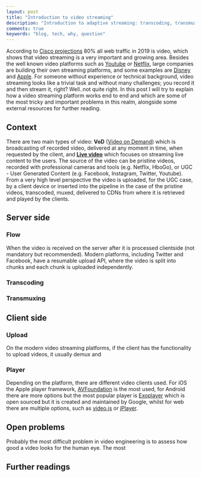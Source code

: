 ```yaml
---
layout: post
title: "Introduction to video streaming"
description: "Introduction to adaptive streaming: transcoding, transmuxing, adaptive streaming"
comments: true
keywords: "blog, tech, why, question"
---
```


According to [Cisco projections](https://www.webmarketingpros.com/internet-video-to-account-for-80-of-global-traffic-by-2019/) 80% all web traffic in 2019 is video, which shows that video streaming is a very important and growing area. Besides the well known video platforms such as [Youtube](www.youtube.com) or [Netflix](www.netflix.com), large companies are building their own streaming platforms, and some examples are [Disney](https://preview.disneyplus.com/uk/) and [Apple](https://www.pocket-lint.com/tv/news/apple/133233-apple-tv-subscription-streaming-service-what-s-the-story-so-far). 
For someone without experience or technical background, video streaming looks like a trivial task and without many challenges; you record it and then stream it, right? Well..not quite right.
In this post I will try to explain how a video streaming platform works end to end and which are some of the most tricky and important problems in this realm, alongside some external resources for further reading.

## Context
There are two main types of video: **VoD** ([Video on Demand](https://en.wikipedia.org/wiki/Video_on_demand)) which is broadcasting of recorded video, delivered at any moment in time, when requested by the client, and **[Live video]()** which focuses on streaming live content to the users. 
The source of the video can be pristine videos, recorded with professional cameras and tools (e.g. Netflix, HboGo), or UGC - User Generated Content (e.g. Facebook, Instagram, Twitter, Youtube). 
From a very high level perspective the video is uploaded, for the UGC case, by a client device or inserted into the pipeline in the case of the pristine videos, transcoded, muxed, delivered to CDNs from where it is retrieved and played by the clients. 

## Server side 
### Flow
When the video is received on the server after it is processed clientside (not mandatory but recommended). Modern platforms, including Twitter and Facebook, have a resumable upload API, where the video is split into chunks and each chunk is uploaded independently.
### Transcoding

### Transmuxing

## Client side
### Upload
On the modern video streaming platforms, if the client has the functionality to upload videos, it usually demux and 
### Player
Depending on the platform, there are different video clients used. For iOS the Apple player framework, [AVFoundation](https://developer.apple.com/av-foundation/) is the most used, for Android there are more options but the most popular player is [Exoplayer](https://github.com/google/ExoPlayer) which is open sourced but it is created and maintained by Google, whilst for web there are multiple options, such as [video.js](https://videojs.com/) or [jPlayer](http://jplayer.org/). 


## Open problems
Probably the most difficult problem in video engineering is to assess how good a video looks for the human eye. The most 

## Further readings